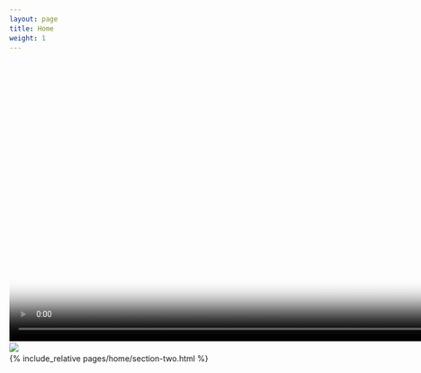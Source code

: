 ```yaml
---
layout: page
title: Home
weight: 1
---
```

<div class="section one">
<div class="image">
<video poster="assets/images/banner_1024.png" width="1000" loop="true" autoplay="autoplay" controls muted>
  <source src="assets/images/banner.mp4" type="video/mp4">
  <img src="assets/images/banner_1024.png" width="1024" />
</video>
</div>
</div>

<div class="section two">
<div class="image">
<img src="https://via.placeholder.com/460x450"  />
</div>
<div class="content">
{% include_relative pages/home/section-two.html %}
</div>
</div>
